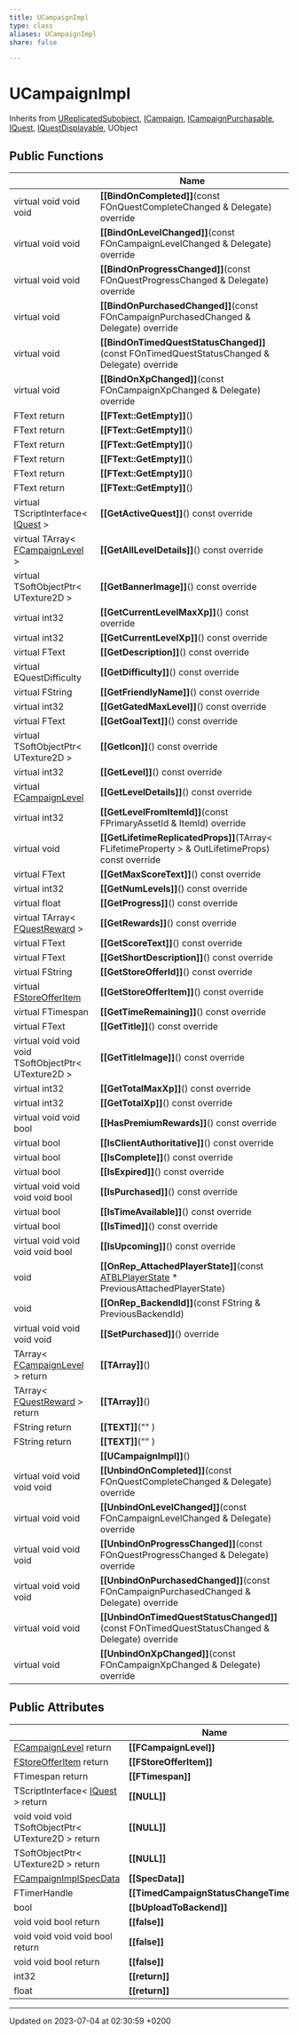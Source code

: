 ```yaml
---
title: UCampaignImpl
type: class
aliases: UCampaignImpl
share: false

---
```


# UCampaignImpl





Inherits from [UReplicatedSubobject](/docs/SDK/Source/Classes/classUReplicatedSubobject.md), [ICampaign](/docs/SDK/Source/Classes/classICampaign.md), [ICampaignPurchasable](/docs/SDK/Source/Classes/classICampaignPurchasable.md), [IQuest](/docs/SDK/Source/Classes/classIQuest.md), [IQuestDisplayable](/docs/SDK/Source/Classes/classIQuestDisplayable.md), UObject

## Public Functions

|                | Name           |
| -------------- | -------------- |
| virtual void void void | **[[BindOnCompleted]]**(const FOnQuestCompleteChanged & Delegate) override |
| virtual void void | **[[BindOnLevelChanged]]**(const FOnCampaignLevelChanged & Delegate) override |
| virtual void void | **[[BindOnProgressChanged]]**(const FOnQuestProgressChanged & Delegate) override |
| virtual void | **[[BindOnPurchasedChanged]]**(const FOnCampaignPurchasedChanged & Delegate) override |
| virtual void | **[[BindOnTimedQuestStatusChanged]]**(const FOnTimedQuestStatusChanged & Delegate) override |
| virtual void | **[[BindOnXpChanged]]**(const FOnCampaignXpChanged & Delegate) override |
| FText return | **[[FText::GetEmpty]]**() |
| FText return | **[[FText::GetEmpty]]**() |
| FText return | **[[FText::GetEmpty]]**() |
| FText return | **[[FText::GetEmpty]]**() |
| FText return | **[[FText::GetEmpty]]**() |
| FText return | **[[FText::GetEmpty]]**() |
| virtual TScriptInterface< [IQuest](/docs/SDK/Source/Classes/classIQuest.md) > | **[[GetActiveQuest]]**() const override |
| virtual TArray< [FCampaignLevel](/docs/SDK/Source/Classes/structFCampaignLevel.md) > | **[[GetAllLevelDetails]]**() const override |
| virtual TSoftObjectPtr< UTexture2D > | **[[GetBannerImage]]**() const override |
| virtual int32 | **[[GetCurrentLevelMaxXp]]**() const override |
| virtual int32 | **[[GetCurrentLevelXp]]**() const override |
| virtual FText | **[[GetDescription]]**() const override |
| virtual EQuestDifficulty | **[[GetDifficulty]]**() const override |
| virtual FString | **[[GetFriendlyName]]**() const override |
| virtual int32 | **[[GetGatedMaxLevel]]**() const override |
| virtual FText | **[[GetGoalText]]**() const override |
| virtual TSoftObjectPtr< UTexture2D > | **[[GetIcon]]**() const override |
| virtual int32 | **[[GetLevel]]**() const override |
| virtual [FCampaignLevel](/docs/SDK/Source/Classes/structFCampaignLevel.md) | **[[GetLevelDetails]]**() const override |
| virtual int32 | **[[GetLevelFromItemId]]**(const FPrimaryAssetId & ItemId) override |
| virtual void | **[[GetLifetimeReplicatedProps]]**(TArray< FLifetimeProperty > & OutLifetimeProps) const override |
| virtual FText | **[[GetMaxScoreText]]**() const override |
| virtual int32 | **[[GetNumLevels]]**() const override |
| virtual float | **[[GetProgress]]**() const override |
| virtual TArray< [FQuestReward](/docs/SDK/Source/Classes/structFQuestReward.md) > | **[[GetRewards]]**() const override |
| virtual FText | **[[GetScoreText]]**() const override |
| virtual FText | **[[GetShortDescription]]**() const override |
| virtual FString | **[[GetStoreOfferId]]**() const override |
| virtual [FStoreOfferItem](/docs/SDK/Source/Classes/structFStoreOfferItem.md) | **[[GetStoreOfferItem]]**() const override |
| virtual FTimespan | **[[GetTimeRemaining]]**() const override |
| virtual FText | **[[GetTitle]]**() const override |
| virtual void void void TSoftObjectPtr< UTexture2D > | **[[GetTitleImage]]**() const override |
| virtual int32 | **[[GetTotalMaxXp]]**() const override |
| virtual int32 | **[[GetTotalXp]]**() const override |
| virtual void void bool | **[[HasPremiumRewards]]**() const override |
| virtual bool | **[[IsClientAuthoritative]]**() const override |
| virtual bool | **[[IsComplete]]**() const override |
| virtual bool | **[[IsExpired]]**() const override |
| virtual void void void void bool | **[[IsPurchased]]**() const override |
| virtual bool | **[[IsTimeAvailable]]**() const override |
| virtual bool | **[[IsTimed]]**() const override |
| virtual void void void void bool | **[[IsUpcoming]]**() const override |
| void | **[[OnRep_AttachedPlayerState]]**(const [ATBLPlayerState](/docs/SDK/Source/Classes/classATBLPlayerState.md) * PreviousAttachedPlayerState) |
| void | **[[OnRep_BackendId]]**(const FString & PreviousBackendId) |
| virtual void void void void | **[[SetPurchased]]**() override |
| TArray< [FCampaignLevel](/docs/SDK/Source/Classes/structFCampaignLevel.md) > return | **[[TArray]]**() |
| TArray< [FQuestReward](/docs/SDK/Source/Classes/structFQuestReward.md) > return | **[[TArray]]**() |
| FString return | **[[TEXT]]**("" ) |
| FString return | **[[TEXT]]**("" ) |
| | **[[UCampaignImpl]]**() |
| virtual void void void void | **[[UnbindOnCompleted]]**(const FOnQuestCompleteChanged & Delegate) override |
| virtual void void | **[[UnbindOnLevelChanged]]**(const FOnCampaignLevelChanged & Delegate) override |
| virtual void void void | **[[UnbindOnProgressChanged]]**(const FOnQuestProgressChanged & Delegate) override |
| virtual void void void | **[[UnbindOnPurchasedChanged]]**(const FOnCampaignPurchasedChanged & Delegate) override |
| virtual void void | **[[UnbindOnTimedQuestStatusChanged]]**(const FOnTimedQuestStatusChanged & Delegate) override |
| virtual void | **[[UnbindOnXpChanged]]**(const FOnCampaignXpChanged & Delegate) override |

## Public Attributes

|                | Name           |
| -------------- | -------------- |
| [FCampaignLevel](/docs/SDK/Source/Classes/structFCampaignLevel.md) return | **[[FCampaignLevel]]**  |
| [FStoreOfferItem](/docs/SDK/Source/Classes/structFStoreOfferItem.md) return | **[[FStoreOfferItem]]**  |
| FTimespan return | **[[FTimespan]]**  |
| TScriptInterface< [IQuest](/docs/SDK/Source/Classes/classIQuest.md) > return | **[[NULL]]**  |
| void void void TSoftObjectPtr< UTexture2D > return | **[[NULL]]**  |
| TSoftObjectPtr< UTexture2D > return | **[[NULL]]**  |
| [FCampaignImplSpecData](/docs/SDK/Source/Classes/structFCampaignImplSpecData.md) | **[[SpecData]]**  |
| FTimerHandle | **[[TimedCampaignStatusChangeTimer]]**  |
| bool | **[[bUploadToBackend]]**  |
| void void bool return | **[[false]]**  |
| void void void void bool return | **[[false]]**  |
| void void bool return | **[[false]]**  |
| int32 | **[[return]]**  |
| float | **[[return]]**  |

-------------------------------

Updated on 2023-07-04 at 02:30:59 +0200